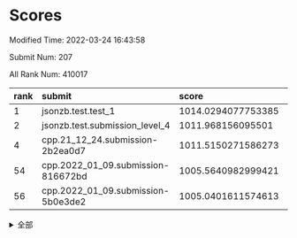# Scores

Modified Time: 2022-03-24 16:43:58

Submit Num: 207

All Rank Num: 410017

| rank |               submit               |       score        |       sigma        | pk_num |
| :--- | :--------------------------------- | :----------------- | :----------------- | :----- |
| 1    | jsonzb.test.test_1                 | 1014.0294077753385 | 0.8265792149841632 | 7926   |
| 2    | jsonzb.test.submission_level_4     | 1011.968156095501  | 0.7696614758795262 | 7924   |
| 4    | cpp.21_12_24.submission-2b2ea0d7   | 1011.5150271586273 | 0.7597837645319573 | 7923   |
| 54   | cpp.2022_01_09.submission-816672bd | 1005.5640982999421 | 0.7185564660171344 | 7922   |
| 56   | cpp.2022_01_09.submission-5b0e3de2 | 1005.0401611574613 | 0.7123732263948676 | 7926   |


<details>
<summary>全部</summary>

| rank |                 submit                 |       score        |       sigma        | pk_num |
| :--- | :------------------------------------- | :----------------- | :----------------- | :----- |
| 1    | jsonzb.test.test_1                     | 1014.0294077753385 | 0.8265792149841632 | 7926   |
| 2    | jsonzb.test.submission_level_4         | 1011.968156095501  | 0.7696614758795262 | 7924   |
| 3    | gobigger.level_3.submission_level_3_24 | 1011.705349680868  | 0.7877539422555289 | 7925   |
| 4    | cpp.21_12_24.submission-2b2ea0d7       | 1011.5150271586273 | 0.7597837645319573 | 7923   |
| 5    | gobigger.level_3.submission_level_3_27 | 1011.4096989812844 | 0.7963037932057822 | 7920   |
| 6    | gobigger.level_3.submission_level_3_36 | 1011.0041025369213 | 0.7860901129725061 | 7928   |
| 7    | gobigger.level_3.submission_level_3_19 | 1010.9946451742231 | 0.790253481706353  | 7923   |
| 8    | gobigger.level_3.submission_level_3_15 | 1010.8909929934459 | 0.7763456527416412 | 7923   |
| 9    | gobigger.level_3.submission_level_3_22 | 1010.7738456560907 | 0.779744655535502  | 7926   |
| 10   | gobigger.level_3.submission_level_3_11 | 1010.765479523182  | 0.7500093891409894 | 7925   |
| 11   | gobigger.level_3.submission_level_3_33 | 1010.7201418410832 | 0.7777111694511053 | 7920   |
| 12   | gobigger.level_3.submission_level_3_30 | 1010.6756986828674 | 0.7564973615613516 | 7926   |
| 13   | gobigger.level_3.submission_level_3_1  | 1010.6696413688298 | 0.7684904248998468 | 7918   |
| 14   | gobigger.level_3.submission_level_3_45 | 1010.6079123768907 | 0.7551049368508774 | 7919   |
| 15   | gobigger.level_3.submission_level_3_49 | 1010.4513053370249 | 0.7554181423658214 | 7927   |
| 16   | gobigger.level_3.submission_level_3_39 | 1010.4362341726393 | 0.7333556123707968 | 7924   |
| 17   | gobigger.level_3.submission_level_3_28 | 1010.335795002395  | 0.7775347425787756 | 7921   |
| 18   | gobigger.level_3.submission_level_3_41 | 1010.2400561742    | 0.7655897578730486 | 7923   |
| 19   | gobigger.level_3.submission_level_3_13 | 1010.1676554643905 | 0.7688372004140042 | 7926   |
| 20   | gobigger.level_3.submission_level_3_29 | 1010.1490736767257 | 0.7678486978345909 | 7924   |
| 21   | gobigger.level_3.submission_level_3_34 | 1010.1463328545557 | 0.777657041375984  | 7926   |
| 22   | gobigger.level_3.submission_level_3_48 | 1010.1018159105371 | 0.7654820409536799 | 7922   |
| 23   | gobigger.level_3.submission_level_3_21 | 1010.0384844548751 | 0.767159215460925  | 7925   |
| 24   | gobigger.level_3.submission_level_3_16 | 1010.0321928956565 | 0.7471585232346195 | 7918   |
| 25   | gobigger.level_3.submission_level_3_6  | 1010.0298018394475 | 0.7349342190714104 | 7921   |
| 26   | gobigger.level_3.submission_level_3_23 | 1009.9307926514845 | 0.7696717440206767 | 7927   |
| 27   | gobigger.level_3.submission_level_3_8  | 1009.8661598628146 | 0.7318510483251086 | 7920   |
| 28   | gobigger.level_3.submission_level_3_25 | 1009.8525887262319 | 0.7603259445066359 | 7925   |
| 29   | gobigger.level_3.submission_level_3_12 | 1009.8374889973298 | 0.7470970965811343 | 7928   |
| 30   | gobigger.level_3.submission_level_3_18 | 1009.776034753518  | 0.7467780325887532 | 7923   |
| 31   | gobigger.level_3.submission_level_3_20 | 1009.7236575923349 | 0.7235918122914607 | 7921   |
| 32   | gobigger.level_3.submission_level_3_47 | 1009.7197475411573 | 0.7446538249035892 | 7926   |
| 33   | gobigger.level_3.submission_level_3_0  | 1009.6834850058608 | 0.7539081804943156 | 7924   |
| 34   | gobigger.level_3.submission_level_3_2  | 1009.6731172378675 | 0.7699541815360108 | 7922   |
| 35   | gobigger.level_3.submission_level_3_5  | 1009.6069961110728 | 0.7404979609056346 | 7921   |
| 36   | gobigger.level_3.submission_level_3_42 | 1009.603622361131  | 0.7524692822977497 | 7930   |
| 37   | gobigger.level_3.submission_level_3_4  | 1009.4550255608939 | 0.7384558930293182 | 7922   |
| 38   | gobigger.level_3.submission_level_3_9  | 1009.4501408771813 | 0.7613409455684959 | 7924   |
| 39   | gobigger.level_3.submission_level_3_14 | 1009.4357720809362 | 0.7544531679185269 | 7924   |
| 40   | gobigger.level_3.submission_level_3_32 | 1009.3413999091888 | 0.7477531646080323 | 7926   |
| 41   | gobigger.level_3.submission_level_3_40 | 1009.3194366272871 | 0.750396996624747  | 7923   |
| 42   | gobigger.level_3.submission_level_3_46 | 1009.3092931172087 | 0.7493732208002618 | 7926   |
| 43   | gobigger.level_3.submission_level_3_44 | 1009.2929824124436 | 0.7592789758690881 | 7922   |
| 44   | gobigger.level_3.submission_level_3_35 | 1009.2716812095522 | 0.723679988144611  | 7923   |
| 45   | gobigger.level_3.submission_level_3_7  | 1009.2316089517435 | 0.7419146516245256 | 7923   |
| 46   | gobigger.level_3.submission_level_3_3  | 1009.2122861010706 | 0.7497540602197919 | 7921   |
| 47   | gobigger.level_3.submission_level_3_43 | 1009.2083114654639 | 0.755332440108008  | 7924   |
| 48   | gobigger.level_3.submission_level_3_31 | 1008.8121188301176 | 0.7486397380904157 | 7922   |
| 49   | gobigger.level_3.submission_level_3_26 | 1008.7912443001259 | 0.7660767037531794 | 7925   |
| 50   | gobigger.level_3.submission_level_3_10 | 1008.7407981486865 | 0.7453003750535295 | 7919   |
| 51   | gobigger.level_3.submission_level_3_17 | 1008.6511888443557 | 0.7323165801676196 | 7929   |
| 52   | gobigger.level_3.submission_level_3_38 | 1008.642946396835  | 0.7764634730507953 | 7923   |
| 53   | gobigger.level_3.submission_level_3_37 | 1008.2679915394984 | 0.735148575092599  | 7925   |
| 54   | cpp.2022_01_09.submission-816672bd     | 1005.5640982999421 | 0.7185564660171344 | 7922   |
| 55   | gobigger.level_1.submission_level_1_11 | 1005.1631978952215 | 0.7070484407180506 | 7921   |
| 56   | cpp.2022_01_09.submission-5b0e3de2     | 1005.0401611574613 | 0.7123732263948676 | 7926   |
| 57   | gobigger.level_1.submission_level_1_19 | 1004.8191345931608 | 0.7160088888296378 | 7921   |
| 58   | gobigger.level_1.submission_level_1_6  | 1004.5128945964683 | 0.7126584306874836 | 7923   |
| 59   | gobigger.level_1.submission_level_1_25 | 1004.5120598695407 | 0.7093704395213076 | 7919   |
| 60   | gobigger.level_1.submission_level_1_48 | 1004.3805805070488 | 0.7098892156904806 | 7921   |
| 61   | gobigger.level_1.submission_level_1_2  | 1004.2361169580897 | 0.7244628379141412 | 7922   |
| 62   | gobigger.level_1.submission_level_1_12 | 1004.1168565453302 | 0.7190643560803649 | 7927   |
| 63   | gobigger.level_1.submission_level_1_22 | 1004.111754907795  | 0.7030892916753064 | 7921   |
| 64   | gobigger.level_1.submission_level_1_3  | 1004.0504496980188 | 0.7186935378808795 | 7925   |
| 65   | gobigger.level_1.submission_level_1_36 | 1004.0353390824631 | 0.7120513037685198 | 7920   |
| 66   | gobigger.level_1.submission_level_1_34 | 1003.9632391092958 | 0.7207822857792507 | 7926   |
| 67   | gobigger.level_1.submission_level_1_32 | 1003.9308573147063 | 0.7185076623663923 | 7920   |
| 68   | gobigger.level_1.submission_level_1_37 | 1003.9167719309561 | 0.7160648431404039 | 7928   |
| 69   | gobigger.level_1.submission_level_1_17 | 1003.8706580689557 | 0.7193656593329888 | 7915   |
| 70   | gobigger.level_1.submission_level_1_10 | 1003.8431085253336 | 0.7249671655167967 | 7924   |
| 71   | gobigger.level_1.submission_level_1_4  | 1003.8143707436533 | 0.7135735329475043 | 7920   |
| 72   | gobigger.level_1.submission_level_1_13 | 1003.8007064976357 | 0.7207212586680701 | 7925   |
| 73   | gobigger.level_1.submission_level_1_49 | 1003.7947034250865 | 0.7138854632688119 | 7916   |
| 74   | gobigger.level_1.submission_level_1_29 | 1003.7225797362678 | 0.7213506899591422 | 7926   |
| 75   | gobigger.level_1.submission_level_1_35 | 1003.6370492127567 | 0.7190284733121748 | 7923   |
| 76   | gobigger.level_1.submission_level_1_14 | 1003.5611775518651 | 0.7114017253128143 | 7926   |
| 77   | gobigger.level_1.submission_level_1_15 | 1003.5507855331874 | 0.7166653634332025 | 7927   |
| 78   | gobigger.level_1.submission_level_1_27 | 1003.5487179583124 | 0.7278912862511625 | 7919   |
| 79   | gobigger.level_1.submission_level_1_8  | 1003.5214065901062 | 0.722913206154293  | 7924   |
| 80   | gobigger.level_1.submission_level_1_44 | 1003.4653735735463 | 0.7299564410245004 | 7923   |
| 81   | gobigger.level_1.submission_level_1_16 | 1003.4383743281585 | 0.720115761541737  | 7920   |
| 82   | gobigger.level_1.submission_level_1_41 | 1003.4158042498455 | 0.7064022326869018 | 7926   |
| 83   | gobigger.level_1.submission_level_1_45 | 1003.3553318275332 | 0.7074498961968358 | 7921   |
| 84   | gobigger.level_1.submission_level_1_26 | 1003.320317351527  | 0.7182826340202219 | 7925   |
| 85   | gobigger.level_1.submission_level_1_30 | 1003.1853642434402 | 0.7063459223817341 | 7931   |
| 86   | gobigger.level_1.submission_level_1_38 | 1003.1579589939995 | 0.7250368808139391 | 7922   |
| 87   | gobigger.level_1.submission_level_1_9  | 1003.1112080716624 | 0.7180411752173311 | 7927   |
| 88   | gobigger.level_1.submission_level_1_7  | 1003.073113451833  | 0.7068349440560572 | 7925   |
| 89   | gobigger.level_1.submission_level_1_40 | 1003.0499320689557 | 0.7221079060568453 | 7924   |
| 90   | gobigger.level_1.submission_level_1_5  | 1002.9898053483709 | 0.7213933238419054 | 7922   |
| 91   | gobigger.level_1.submission_level_1_23 | 1002.9300440452581 | 0.7095135395684884 | 7924   |
| 92   | gobigger.level_1.submission_level_1_24 | 1002.8664192162156 | 0.7132283023740342 | 7919   |
| 93   | gobigger.level_1.submission_level_1_39 | 1002.8583167612354 | 0.7260996553676644 | 7926   |
| 94   | gobigger.level_1.submission_level_1_42 | 1002.7928028739354 | 0.7169605634050435 | 7921   |
| 95   | gobigger.level_1.submission_level_1_33 | 1002.775982027195  | 0.7221363454837084 | 7923   |
| 96   | gobigger.level_1.submission_level_1_1  | 1002.7071077887148 | 0.709864399709573  | 7922   |
| 97   | gobigger.level_1.submission_level_1_18 | 1002.6786757925693 | 0.7061033414200504 | 7928   |
| 98   | gobigger.level_1.submission_level_1_43 | 1002.6642471972109 | 0.7243016612597357 | 7917   |
| 99   | gobigger.level_1.submission_level_1_47 | 1002.5055077203565 | 0.7105166109598919 | 7919   |
| 100  | gobigger.level_1.submission_level_1_20 | 1002.4830137394139 | 0.7236363139820835 | 7924   |
| 101  | gobigger.level_1.submission_level_1_0  | 1002.434509854162  | 0.7096193652582578 | 7925   |
| 102  | gobigger.level_1.submission_level_1_46 | 1002.427259192027  | 0.7105794081714397 | 7919   |
| 103  | gobigger.level_1.submission_level_1_21 | 1002.2724967952017 | 0.7154936145218368 | 7928   |
| 104  | gobigger.level_1.submission_level_1_28 | 1002.0762780617133 | 0.7165195021768034 | 7925   |
| 105  | gobigger.level_1.submission_level_1_31 | 1001.6826146288851 | 0.6967500013252844 | 7922   |
| 106  | gobigger.random.submission_random_8    | 997.2255541830356  | 0.7150081233824076 | 7923   |
| 107  | gobigger.random.submission_random_12   | 997.1987322137786  | 0.7106164275117859 | 7924   |
| 108  | gobigger.random.submission_random_24   | 997.1403656959918  | 0.7051507601787333 | 7926   |
| 109  | gobigger.random.submission_random_30   | 996.960286677226   | 0.7191093030076494 | 7920   |
| 110  | gobigger.random.submission_random_13   | 996.9548758464579  | 0.7273683077297313 | 7922   |
| 111  | gobigger.random.submission_random_19   | 996.8695327409526  | 0.7010637954259484 | 7926   |
| 112  | gobigger.random.submission_random_18   | 996.7961136416012  | 0.7150983352581619 | 7918   |
| 113  | gobigger.random.submission_random_15   | 996.7306405419681  | 0.7018380424314196 | 7925   |
| 114  | gobigger.random.submission_random_2    | 996.6325626503643  | 0.700024318105175  | 7921   |
| 115  | gobigger.random.submission_random_5    | 996.4556057522617  | 0.7129157542725797 | 7923   |
| 116  | gobigger.random.submission_random_43   | 996.4471488931218  | 0.7043672037915641 | 7922   |
| 117  | gobigger.random.submission_random_47   | 996.4288706466612  | 0.7099710013485118 | 7923   |
| 118  | gobigger.random.submission_random_40   | 996.4057038052549  | 0.7146780501467456 | 7921   |
| 119  | gobigger.random.submission_random_49   | 996.3886770880603  | 0.7082966043707062 | 7920   |
| 120  | gobigger.random.submission_random_17   | 996.3503686226094  | 0.721804273468557  | 7922   |
| 121  | gobigger.random.submission_random_37   | 996.3404345825245  | 0.713835337335694  | 7926   |
| 122  | gobigger.random.submission_random_31   | 996.3368143528108  | 0.7232330472255607 | 7929   |
| 123  | gobigger.random.submission_random_34   | 996.3038158840176  | 0.718700303755297  | 7922   |
| 124  | gobigger.random.submission_random_6    | 996.3017203538467  | 0.7054450801437484 | 7920   |
| 125  | gobigger.random.submission_random_41   | 996.2601391428807  | 0.7101597465078869 | 7921   |
| 126  | gobigger.random.submission_random_1    | 996.2550308023059  | 0.7182623381039605 | 7923   |
| 127  | gobigger.random.submission_random_28   | 996.2529586413086  | 0.7106338897229646 | 7924   |
| 128  | gobigger.random.submission_random_33   | 996.2403415974782  | 0.6998464505159854 | 7921   |
| 129  | gobigger.random.submission_random_48   | 996.226414696107   | 0.7182397147942493 | 7922   |
| 130  | gobigger.random.submission_random_4    | 996.2183044214376  | 0.7123568349192162 | 7920   |
| 131  | gobigger.random.submission_random_26   | 996.049419719323   | 0.7159484816346628 | 7921   |
| 132  | gobigger.random.submission_random_7    | 995.9787502326063  | 0.701503516558632  | 7922   |
| 133  | gobigger.random.submission_random_10   | 995.974434221787   | 0.7018033667723802 | 7922   |
| 134  | gobigger.random.submission_random_9    | 995.9586501190298  | 0.7128060714566323 | 7918   |
| 135  | gobigger.random.submission_random_45   | 995.8586492031216  | 0.7013989215423513 | 7921   |
| 136  | gobigger.random.submission_random_23   | 995.8277242472374  | 0.7103609673556266 | 7926   |
| 137  | gobigger.random.submission_random_11   | 995.8253363996948  | 0.7044748150336984 | 7922   |
| 138  | gobigger.random.submission_random_44   | 995.8172931636108  | 0.7083515236699428 | 7923   |
| 139  | gobigger.random.submission_random_0    | 995.7923946175368  | 0.7099677117104399 | 7925   |
| 140  | gobigger.random.submission_random_36   | 995.7888613740932  | 0.707307559419556  | 7927   |
| 141  | gobigger.random.submission_random_32   | 995.7195655629886  | 0.7213749221082086 | 7922   |
| 142  | gobigger.random.submission_random_29   | 995.6707167548343  | 0.712229647148557  | 7921   |
| 143  | gobigger.random.submission_random_39   | 995.6402471086184  | 0.7195532587008981 | 7924   |
| 144  | gobigger.random.submission_random_46   | 995.6168359496146  | 0.7107383296646373 | 7926   |
| 145  | gobigger.random.submission_random_27   | 995.5001457315084  | 0.721555754225894  | 7919   |
| 146  | gobigger.random.submission_random_16   | 995.3416859069906  | 0.7050015120457102 | 7924   |
| 147  | gobigger.random.submission_random_14   | 995.1250016106156  | 0.7267896599771358 | 7919   |
| 148  | gobigger.random.submission_random_25   | 995.0722003579406  | 0.70875871499512   | 7926   |
| 149  | gobigger.random.submission_random_35   | 994.9994540353111  | 0.7227416118755089 | 7925   |
| 150  | gobigger.random.submission_random_42   | 994.9782576023063  | 0.7178044543395369 | 7923   |
| 151  | gobigger.random.submission_random_3    | 994.8790115227782  | 0.7076387696492064 | 7924   |
| 152  | gobigger.random.submission_random_22   | 994.832352320983   | 0.7142998699928989 | 7923   |
| 153  | gobigger.random.submission_random_20   | 994.5377759291177  | 0.712691831718211  | 7922   |
| 154  | gobigger.random.submission_random_21   | 994.4197548719044  | 0.7170220597484772 | 7924   |
| 155  | gobigger.level_2.submission_level_2_6  | 994.2764024068001  | 0.7325187753921046 | 7920   |
| 156  | gobigger.level_2.submission_level_2_44 | 993.8359325892085  | 0.7317342368892313 | 7924   |
| 157  | gobigger.level_2.submission_level_2_34 | 993.6709733483573  | 0.7335229407082351 | 7922   |
| 158  | gobigger.random.submission_random_38   | 993.5988099384884  | 0.7312847634515038 | 7925   |
| 159  | gobigger.level_2.submission_level_2_15 | 993.2966211457792  | 0.7284782689964167 | 7922   |
| 160  | gobigger.level_2.submission_level_2_24 | 993.1964093932826  | 0.7313870319399246 | 7924   |
| 161  | gobigger.level_2.submission_level_2_49 | 993.1332012201668  | 0.7473368399084007 | 7925   |
| 162  | gobigger.level_2.submission_level_2_28 | 993.131659781691   | 0.7309292905743071 | 7922   |
| 163  | gobigger.level_2.submission_level_2_26 | 993.10664948084    | 0.7391408488863352 | 7920   |
| 164  | gobigger.level_2.submission_level_2_35 | 993.0981596025538  | 0.7496835427787281 | 7923   |
| 165  | gobigger.level_2.submission_level_2_47 | 993.0693053898498  | 0.731734443448026  | 7928   |
| 166  | gobigger.level_2.submission_level_2_48 | 992.9495793160715  | 0.730827799951045  | 7921   |
| 167  | gobigger.level_2.submission_level_2_29 | 992.9226051072613  | 0.7452735051234821 | 7921   |
| 168  | gobigger.level_2.submission_level_2_1  | 992.886411678596   | 0.740850706422641  | 7928   |
| 169  | gobigger.level_2.submission_level_2_10 | 992.7846926638448  | 0.7564945807399583 | 7923   |
| 170  | gobigger.level_2.submission_level_2_37 | 992.7540679029296  | 0.7396388657575683 | 7917   |
| 171  | gobigger.level_2.submission_level_2_23 | 992.73609432801    | 0.7490981375562027 | 7920   |
| 172  | gobigger.level_2.submission_level_2_30 | 992.6843594496597  | 0.7415008427083205 | 7918   |
| 173  | gobigger.level_2.submission_level_2_11 | 992.5149697700172  | 0.7504501082977142 | 7920   |
| 174  | gobigger.level_2.submission_level_2_22 | 992.4683011830415  | 0.7396619004346492 | 7924   |
| 175  | gobigger.level_2.submission_level_2_45 | 992.4607499068032  | 0.7397782193099198 | 7927   |
| 176  | gobigger.level_2.submission_level_2_8  | 992.4270472153171  | 0.7393316643543578 | 7925   |
| 177  | gobigger.level_2.submission_level_2_40 | 992.3559261028696  | 0.752195525347568  | 7923   |
| 178  | gobigger.level_2.submission_level_2_16 | 992.282766032168   | 0.7563986828088749 | 7925   |
| 179  | gobigger.level_2.submission_level_2_4  | 992.2669648769324  | 0.7357809933798887 | 7925   |
| 180  | gobigger.level_2.submission_level_2_20 | 992.1958554408574  | 0.7585120691389106 | 7923   |
| 181  | gobigger.level_2.submission_level_2_2  | 992.1925526419858  | 0.7495295681470837 | 7917   |
| 182  | gobigger.level_2.submission_level_2_46 | 992.1369599968925  | 0.7527553905711402 | 7924   |
| 183  | gobigger.level_2.submission_level_2_18 | 992.125716793208   | 0.7308895532078414 | 7925   |
| 184  | gobigger.level_2.submission_level_2_19 | 992.0220274912078  | 0.7506885386033086 | 7922   |
| 185  | gobigger.level_2.submission_level_2_43 | 991.982162315557   | 0.7500773802511363 | 7924   |
| 186  | gobigger.level_2.submission_level_2_32 | 991.9748243469331  | 0.740445902626155  | 7922   |
| 187  | gobigger.level_2.submission_level_2_5  | 991.9364040958884  | 0.7552049540145617 | 7922   |
| 188  | gobigger.level_2.submission_level_2_0  | 991.9167274881619  | 0.7438616174720974 | 7924   |
| 189  | gobigger.level_2.submission_level_2_13 | 991.8437710485036  | 0.7389973874610284 | 7922   |
| 190  | gobigger.level_2.submission_level_2_42 | 991.7963520301084  | 0.7647528026995949 | 7922   |
| 191  | gobigger.level_2.submission_level_2_21 | 991.7103645907155  | 0.7573527589783776 | 7924   |
| 192  | gobigger.level_2.submission_level_2_39 | 991.6946698867894  | 0.7414222044878893 | 7921   |
| 193  | gobigger.level_2.submission_level_2_38 | 991.5854696771408  | 0.7503084049688388 | 7921   |
| 194  | gobigger.level_2.submission_level_2_9  | 991.5648467439387  | 0.7550135695099625 | 7921   |
| 195  | gobigger.level_2.submission_level_2_7  | 991.438657929511   | 0.7583590869735214 | 7923   |
| 196  | gobigger.level_2.submission_level_2_25 | 991.4293807045938  | 0.7610156308157903 | 7928   |
| 197  | gobigger.level_2.submission_level_2_27 | 991.2884291608974  | 0.7395061106181816 | 7926   |
| 198  | gobigger.level_2.submission_level_2_33 | 991.0790551055517  | 0.757549482528     | 7922   |
| 199  | gobigger.level_2.submission_level_2_41 | 990.9971999994631  | 0.7751480656723041 | 7925   |
| 200  | gobigger.level_2.submission_level_2_14 | 990.8780526265705  | 0.7458855884213184 | 7925   |
| 201  | gobigger.level_2.submission_level_2_12 | 990.5097544425872  | 0.7733192706501977 | 7924   |
| 202  | gobigger.level_2.submission_level_2_31 | 990.1017973753859  | 0.7680906111607243 | 7921   |
| 203  | gobigger.level_2.submission_level_2_3  | 990.0528729653843  | 0.7583623221341431 | 7922   |
| 204  | gobigger.level_2.submission_level_2_17 | 989.8242007117002  | 0.7817551650932834 | 7923   |
| 205  | gobigger.level_2.submission_level_2_36 | 989.5898297063209  | 0.7701250765625512 | 7923   |
| 206  | gobigger.none.submission_none_0        | 977.5309732851485  | 1.3304705462861373 | 7922   |
| 207  | gobigger.none.submission_none_1        | 976.4419102376231  | 1.4284847806149141 | 7922   |

</details>